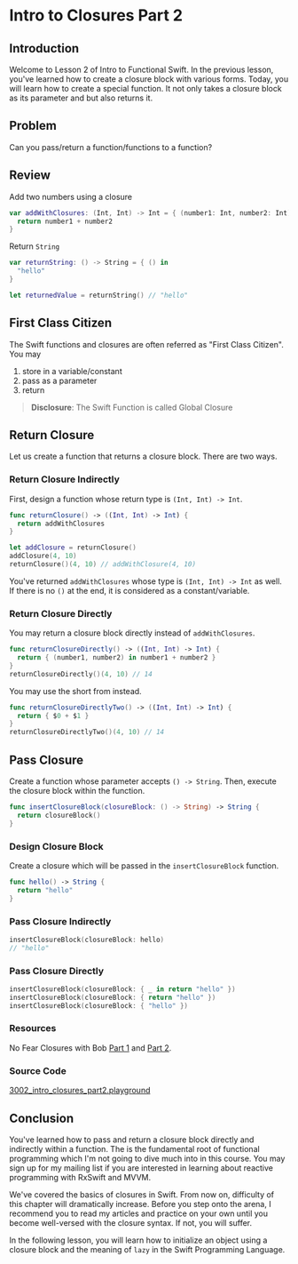# Intro to Closures Part 2
## Introduction
Welcome to Lesson 2 of Intro to Functional Swift. In the previous lesson, you've learned how to create a closure block with various forms. Today, you will learn how to create a special function. It not only takes a closure block as its parameter and but also returns it.

## Problem
Can you pass/return a function/functions to a function?

## Review
Add two numbers using a closure

```swift
var addWithClosures: (Int, Int) -> Int = { (number1: Int, number2: Int) in
  return number1 + number2
}
```

Return `String`

```swift
var returnString: () -> String = { () in
  "hello"
}

let returnedValue = returnString() // "hello"
```

## First Class Citizen
The Swift functions and closures are often referred as "First Class Citizen". You may

  1. store in a variable/constant
  2. pass as a parameter
  3. return

> **Disclosure**: The Swift Function is called Global Closure

## Return Closure
Let us create a function that returns a closure block. There are two ways.

### Return Closure Indirectly
First, design a function whose return type is `(Int, Int) -> Int`.

```swift
func returnClosure() -> ((Int, Int) -> Int) {
  return addWithClosures
}

let addClosure = returnClosure()
addClosure(4, 10)
returnClosure()(4, 10) // addWithClosure(4, 10)
```

You've returned `addWithClosures` whose type is `(Int, Int) -> Int` as well.  If there is no `()` at the end, it is considered as a constant/variable.

### Return Closure Directly
You may return a closure block directly instead of `addWithClosures`.

```swift
func returnClosureDirectly() -> ((Int, Int) -> Int) {
  return { (number1, number2) in number1 + number2 }
}
returnClosureDirectly()(4, 10) // 14
```

You may use the short from instead.

```swift
func returnClosureDirectlyTwo() -> ((Int, Int) -> Int) {
  return { $0 + $1 }
}
returnClosureDirectlyTwo()(4, 10) // 14
```

## Pass Closure
Create a function whose parameter accepts `() -> String`. Then, execute the closure block within the function.

```swift
func insertClosureBlock(closureBlock: () -> String) -> String {
  return closureBlock()
}
```

### Design Closure Block
Create a closure which will be passed in the `insertClosureBlock` function.

```swift
func hello() -> String {
  return "hello"
}
```

### Pass Closure Indirectly
```swift
insertClosureBlock(closureBlock: hello)
// "hello"
```

### Pass Closure Directly
```swift
insertClosureBlock(closureBlock: { _ in return "hello" })
insertClosureBlock(closureBlock: { return "hello" })
insertClosureBlock(closureBlock: { "hello" })
```

### Resources
No Fear Closures with Bob [Part 1](https://medium.com/ios-geek-community/no-fear-closure-in-swift-3-with-bob-72a10577c564#.m832h4jppz) and [Part 2](https://medium.com/ios-geek-community/no-fear-closure-in-swift-3-with-bob-72a10577c564#.m832h4jpp).

### Source Code
[3002_intro_closures_part2.playground](https://www.dropbox.com/sh/dws40juw0rrx9mn/AACQjdv5oVoqNrB8ar2skfXva?dl=0)

## Conclusion
You've learned how to pass and return a closure block directly and indirectly within a function. The is the fundamental root of functional programming which I'm not going to dive much into in this course. You may sign up for my mailing list if you are interested in learning about reactive programming with RxSwift and MVVM.

We've covered the basics of closures in Swift. From now on, difficulty of this chapter will dramatically increase. Before you step onto the arena, I recommend you to read my articles and practice on your own until you become well-versed with the closure syntax. If not, you will suffer.

In the following lesson, you will learn how to initialize an object using a closure block and the meaning of `lazy` in the Swift Programming Language.
